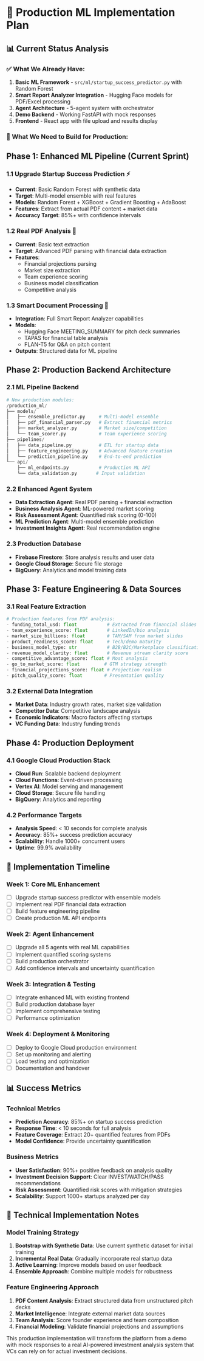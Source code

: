 # 🚀 **Production ML Implementation Plan**

## **📊 Current Status Analysis**

### **✅ What We Already Have:**
1. **Basic ML Framework** - `src/ml/startup_success_predictor.py` with Random Forest
2. **Smart Report Analyzer Integration** - Hugging Face models for PDF/Excel processing
3. **Agent Architecture** - 5-agent system with orchestrator
4. **Demo Backend** - Working FastAPI with mock responses
5. **Frontend** - React app with file upload and results display

### **🎯 What We Need to Build for Production:**

## **Phase 1: Enhanced ML Pipeline (Current Sprint)**

### **1.1 Upgrade Startup Success Prediction** ⚡
- **Current**: Basic Random Forest with synthetic data
- **Target**: Multi-model ensemble with real features
- **Models**: Random Forest + XGBoost + Gradient Boosting + AdaBoost
- **Features**: Extract from actual PDF content + market data
- **Accuracy Target**: 85%+ with confidence intervals

### **1.2 Real PDF Analysis** 📄
- **Current**: Basic text extraction
- **Target**: Advanced PDF parsing with financial data extraction
- **Features**: 
  - Financial projections parsing
  - Market size extraction
  - Team experience scoring
  - Business model classification
  - Competitive analysis

### **1.3 Smart Document Processing** 🧠
- **Integration**: Full Smart Report Analyzer capabilities
- **Models**: 
  - Hugging Face MEETING_SUMMARY for pitch deck summaries
  - TAPAS for financial table analysis
  - FLAN-T5 for Q&A on pitch content
- **Outputs**: Structured data for ML pipeline

## **Phase 2: Production Backend Architecture**

### **2.1 ML Pipeline Backend**
```python
# New production modules:
/production_ml/
├── models/
│   ├── ensemble_predictor.py     # Multi-model ensemble
│   ├── pdf_financial_parser.py   # Extract financial metrics
│   ├── market_analyzer.py        # Market size/competition
│   └── team_scorer.py            # Team experience scoring
├── pipelines/
│   ├── data_pipeline.py          # ETL for startup data
│   ├── feature_engineering.py    # Advanced feature creation
│   └── prediction_pipeline.py    # End-to-end prediction
└── api/
    ├── ml_endpoints.py           # Production ML API
    └── data_validation.py       # Input validation
```

### **2.2 Enhanced Agent System**
- **Data Extraction Agent**: Real PDF parsing + financial extraction
- **Business Analysis Agent**: ML-powered market scoring
- **Risk Assessment Agent**: Quantified risk scoring (0-100)
- **ML Prediction Agent**: Multi-model ensemble prediction
- **Investment Insights Agent**: Real recommendation engine

### **2.3 Production Database**
- **Firebase Firestore**: Store analysis results and user data
- **Google Cloud Storage**: Secure file storage
- **BigQuery**: Analytics and model training data

## **Phase 3: Feature Engineering & Data Sources**

### **3.1 Real Feature Extraction**
```python
# Production features from PDF analysis:
- funding_total_usd: float           # Extracted from financial slides
- team_experience_score: float       # LinkedIn/bio analysis
- market_size_billions: float        # TAM/SAM from market slides
- product_readiness_score: float     # Tech/demo maturity
- business_model_type: str           # B2B/B2C/Marketplace classification
- revenue_model_clarity: float       # Revenue stream clarity score
- competitive_advantage_score: float # Moat analysis
- go_to_market_score: float         # GTM strategy strength
- financial_projections_score: float # Projection realism
- pitch_quality_score: float        # Presentation quality
```

### **3.2 External Data Integration**
- **Market Data**: Industry growth rates, market size validation
- **Competitor Data**: Competitive landscape analysis
- **Economic Indicators**: Macro factors affecting startups
- **VC Funding Data**: Industry funding trends

## **Phase 4: Production Deployment**

### **4.1 Google Cloud Production Stack**
- **Cloud Run**: Scalable backend deployment
- **Cloud Functions**: Event-driven processing
- **Vertex AI**: Model serving and management
- **Cloud Storage**: Secure file handling
- **BigQuery**: Analytics and reporting

### **4.2 Performance Targets**
- **Analysis Speed**: < 10 seconds for complete analysis
- **Accuracy**: 85%+ success prediction accuracy
- **Scalability**: Handle 1000+ concurrent users
- **Uptime**: 99.9% availability

## **🚀 Implementation Timeline**

### **Week 1: Core ML Enhancement**
- [ ] Upgrade startup success predictor with ensemble models
- [ ] Implement real PDF financial data extraction
- [ ] Build feature engineering pipeline
- [ ] Create production ML API endpoints

### **Week 2: Agent Enhancement**
- [ ] Upgrade all 5 agents with real ML capabilities
- [ ] Implement quantified scoring systems
- [ ] Build production orchestrator
- [ ] Add confidence intervals and uncertainty quantification

### **Week 3: Integration & Testing**
- [ ] Integrate enhanced ML with existing frontend
- [ ] Build production database layer
- [ ] Implement comprehensive testing
- [ ] Performance optimization

### **Week 4: Deployment & Monitoring**
- [ ] Deploy to Google Cloud production environment
- [ ] Set up monitoring and alerting
- [ ] Load testing and optimization
- [ ] Documentation and handover

## **📊 Success Metrics**

### **Technical Metrics**
- **Prediction Accuracy**: 85%+ on startup success prediction
- **Response Time**: < 10 seconds for full analysis
- **Feature Coverage**: Extract 20+ quantified features from PDFs
- **Model Confidence**: Provide uncertainty quantification

### **Business Metrics**
- **User Satisfaction**: 90%+ positive feedback on analysis quality
- **Investment Decision Support**: Clear INVEST/WATCH/PASS recommendations
- **Risk Assessment**: Quantified risk scores with mitigation strategies
- **Scalability**: Support 1000+ startups analyzed per day

## **🔧 Technical Implementation Notes**

### **Model Training Strategy**
1. **Bootstrap with Synthetic Data**: Use current synthetic dataset for initial training
2. **Incremental Real Data**: Gradually incorporate real startup data
3. **Active Learning**: Improve models based on user feedback
4. **Ensemble Approach**: Combine multiple models for robustness

### **Feature Engineering Approach**
1. **PDF Content Analysis**: Extract structured data from unstructured pitch decks
2. **Market Intelligence**: Integrate external market data sources
3. **Team Analysis**: Score founder experience and team composition
4. **Financial Modeling**: Validate financial projections and assumptions

This production implementation will transform the platform from a demo with mock responses to a real AI-powered investment analysis system that VCs can rely on for actual investment decisions.

